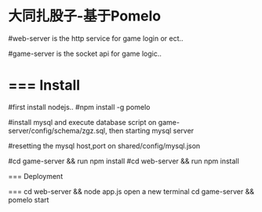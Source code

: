 大同扎股子-基于Pomelo
===


#web-server is the http service for game login or ect..

#game-server is the socket api for game logic..

===
Install
===
#first install nodejs..
#npm install -g pomelo

#install mysql and execute database script on game-server/config/schema/zgz.sql, then starting mysql server

#resetting the mysql host,port on shared/config/mysql.json 


#cd game-server && run npm install
#cd web-server && run npm install

===
Deployment

===
cd web-server && node app.js
open a new terminal 
cd game-server && pomelo start
